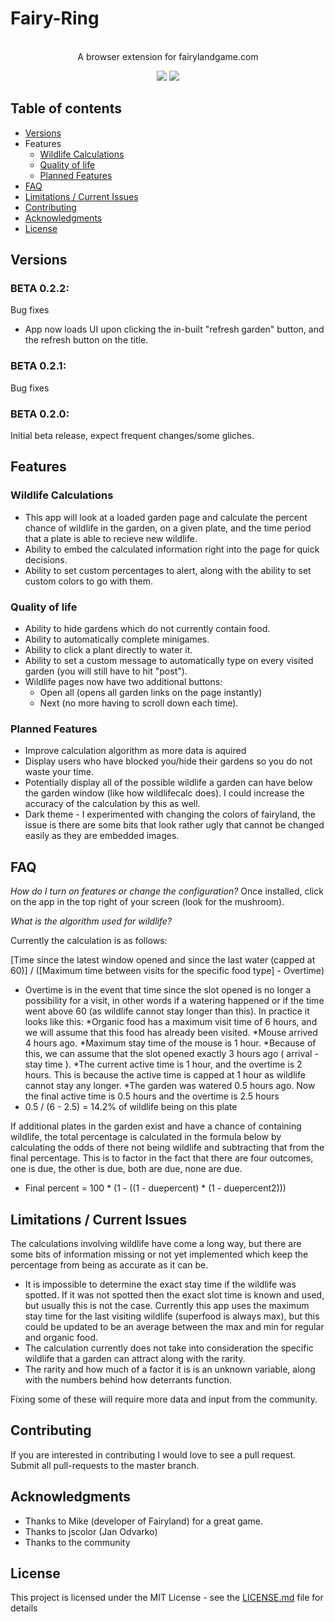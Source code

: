 # Fairy-Ring
<br>
<div align="center">
A browser extension for fairylandgame.com

<p>
<a target="_blank" href="https://opensource.org/licenses/MIT" title="License: MIT"><img src="https://img.shields.io/badge/License-MIT-blue.svg"></a>
<img src="https://img.shields.io/badge/contributions-welcome-brightgreen.svg?style=flat)](https://github.com/dwyl/learn-travis/issues"></a>
</p>
</div>

## Table of contents
<!--ts-->
   * [Versions](#Versions)
   * Features
      * [Wildlife Calculations](#wildlifecalc)
      * [Quality of life](#qol)
      * [Planned Features](#planned)
   * [FAQ](#faq)
   * [Limitations / Current Issues](#issues)
   * [Contributing](#contribute)
   * [Acknowledgments](#acknowledgments)
   * [License](#license)
<!--te-->

<a name="Versions"></a>
## Versions

### BETA 0.2.2:
Bug fixes 
+ App now loads UI upon clicking the in-built "refresh garden" button, and the refresh button on the title.

### BETA 0.2.1:
Bug fixes

### BETA 0.2.0:
Initial beta release, expect frequent changes/some gliches. 

<a name="Features"></a>
## Features

<a name="wildlifecalc"></a>
### Wildlife Calculations
* This app will look at a loaded garden page and calculate the percent chance of wildlife in the garden, on a given plate, and the time period that a plate is able to recieve new wildlife.
* Ability to embed the calculated information right into the page for quick decisions.
* Ability to set custom percentages to alert, along with the ability to set custom colors to go with them.

<a name="qol"></a>
### Quality of life
* Ability to hide gardens which do not currently contain food.
* Ability to automatically complete minigames.
* Ability to click a plant directly to water it.
* Ability to set a custom message to automatically type on every visited garden (you will still have to hit "post").
* Wildlife pages now have two additional buttons:
  * Open all (opens all garden links on the page instantly)
  * Next (no more having to scroll down each time).

<a name="planned"></a>
### Planned Features
* Improve calculation algorithm as more data is aquired
* Display users who have blocked you/hide their gardens so you do not waste your time. 
* Potentially display all of the possible wildlife a garden can have below the garden window (like how wildlifecalc does). I could increase the accuracy of the calculation by this as well. 
* Dark theme - I experimented with changing the colors of fairyland, the issue is there are some bits that look rather ugly that cannot be changed easily as they are embedded images. 

<a name="faq"></a>
## FAQ
*How do I turn on features or change the configuration?*
Once installed, click on the app in the top right of your screen (look for the mushroom).

*What is the algorithm used for wildlife?*

Currently the calculation is as follows:

[Time since the latest window opened and since the last water (capped at 60)] / ([Maximum time between visits for the specific food type] - Overtime)

* Overtime is in the event that time since the slot opened is no longer a possibility for a visit, in other words if a watering happened or if the time went above 60 (as wildlife cannot stay longer than this). 
In practice it looks like this:
*Organic food has a maximum visit time of 6 hours, and we will assume that this food has already been visited. 
*Mouse arrived 4 hours ago.
*Maximum stay time of the mouse is 1 hour.
*Because of this, we can assume that the slot opened exactly 3 hours ago ( arrival - stay time ). 
*The current active time is 1 hour, and the overtime is 2 hours. This is because the active time is capped at 1 hour as wildlife cannot stay any longer.
*The garden was watered 0.5 hours ago. Now the final active time is 0.5 hours and the overtime is 2.5 hours
* 0.5 / (6 - 2.5) = 14.2% of wildlife being on this plate

If additional plates in the garden exist and have a chance of containing wildlife, the total percentage is calculated in the formula below by calculating the odds of there not being wildlife and subtracting that from the final percentage. This is to factor in the fact that there are four outcomes, one is due, the other is due, both are due, none are due. 

* Final percent = 100 * (1 - ((1 - duepercent) * (1 - duepercent2)))

<a name="issues"></a>
## Limitations / Current Issues
The calculations involving wildlife have come a long way, but there are some bits of information missing or not yet implemented which keep the percentage from being as accurate as it can be. 

* It is impossible to determine the exact stay time if the wildlife was spotted. If it was not spotted then the exact slot time is known and used, but usually this is not the case. Currently this app uses the maximum stay time for the last visiting wildlife (superfood is always max), but this could be updated to be an average between the max and min for regular and organic food.
* The calculation currently does not take into consideration the specific wildlife that a garden can attract along with the rarity.
* The rarity and how much of a factor it is is an unknown variable, along with the numbers behind how deterrants function.

Fixing some of these will require more data and input from the community.

<a name="contribute"></a>
## Contributing
If you are interested in contributing I would love to see a pull request. Submit all pull-requests to the master branch.

<a name="acknowledgements"></a>
## Acknowledgments

* Thanks to Mike (developer of Fairyland) for a great game.
* Thanks to jscolor (Jan Odvarko)
* Thanks to the community

<a name="license"></a>
## License
This project is licensed under the MIT License - see the [LICENSE.md](LICENSE.md) file for details
